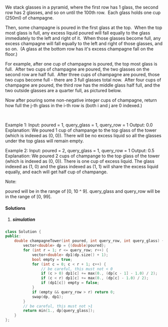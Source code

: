 We stack glasses in a pyramid, where the first row has 1 glass, the second row has 2 glasses, and so on until the 100th row.  Each glass holds one cup (250ml) of champagne.

Then, some champagne is poured in the first glass at the top.  When the top most glass is full, any excess liquid poured will fall equally to the glass immediately to the left and right of it.  When those glasses become full, any excess champagne will fall equally to the left and right of those glasses, and so on.  (A glass at the bottom row has it's excess champagne fall on the floor.)

For example, after one cup of champagne is poured, the top most glass is full.  After two cups of champagne are poured, the two glasses on the second row are half full.  After three cups of champagne are poured, those two cups become full - there are 3 full glasses total now.  After four cups of champagne are poured, the third row has the middle glass half full, and the two outside glasses are a quarter full, as pictured below.



Now after pouring some non-negative integer cups of champagne, return how full the j-th glass in the i-th row is (both i and j are 0 indexed.)

 

Example 1:
Input: poured = 1, query_glass = 1, query_row = 1
Output: 0.0
Explanation: We poured 1 cup of champange to the top glass of the tower (which is indexed as (0, 0)). There will be no excess liquid so all the glasses under the top glass will remain empty.

Example 2:
Input: poured = 2, query_glass = 1, query_row = 1
Output: 0.5
Explanation: We poured 2 cups of champange to the top glass of the tower (which is indexed as (0, 0)). There is one cup of excess liquid. The glass indexed as (1, 0) and the glass indexed as (1, 1) will share the excess liquid equally, and each will get half cup of champange.
 

Note:

poured will be in the range of [0, 10 ^ 9].
query_glass and query_row will be in the range of [0, 99].

#### Solutions

1. ##### simulation

```cpp
class Solution {
public:
    double champagneTower(int poured, int query_row, int query_glass) {
        vector<double> dp = {(double)poured};
        for (int r = 1; r <= query_row; r++) {
            vector<double> dp1(dp.size() + 1);
            bool empty = true;
            for (int c = 0; c < r + 1; c++) {
                // be careful, this must not < 0
                if (c > 0) dp1[c] += max(0., (dp[c - 1] - 1.0) / 2);
                if (c < r) dp1[c] += max(0., (dp[c] - 1.0) / 2);
                if (dp1[c]) empty = false;
            }
            if (empty && query_row > r) return 0;
            swap(dp, dp1);
        }
        // be careful, this must not >1
        return min(1., dp[query_glass]);
    }
};
```